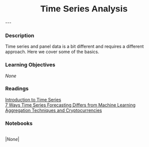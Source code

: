 <h1  style="font-family:  Verdana,  Geneva,  sans-serif;  text-align:center">Time  Series  Analysis</h1> 
--- 
 
###  Description 
Time  series  and  panel  data  is  a  bit  different  and  requires  a  different  approach.    Here  we  cover  some  of  the  basics.   
 
###  Learning  Objectives 
*None* 
 
###  Readings 
[Introduction  to  Time  Series](https://www.youtube.com/watch?v=d4Sn6ny_5LI)<br>[7  Ways  Time  Series  Forecasting  Differs  from  Machine  Learning](https://www.datascience.com/blog/time-series-forecasting-machine-learning-differences)<br>[Aggregation  Techniques  and  Cryptocurrencies](https://medium.com/python-data/time-series-aggregation-techniques-with-python-a-look-at-major-cryptocurrencies-a9eb1dd49c1b) 
 
###  Notebooks 
|      | 
|  :---:  | 
 
|*None*|
